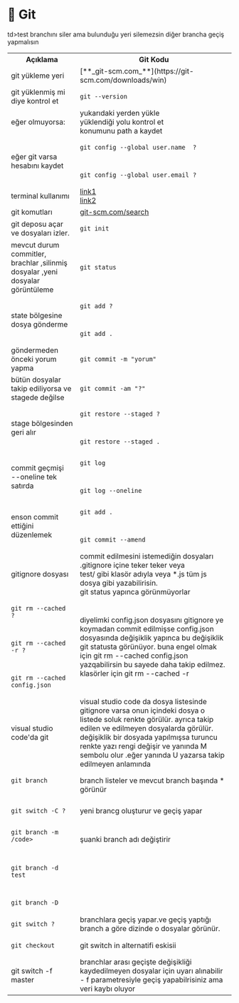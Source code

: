 # 📂 Git
 
<table >
  <tr>
    <th>Açıklama </th>
    <th>Git Kodu</th>
  </tr>
  <tr>
	<td>git yükleme yeri</th>
    <td>[**_git-scm.com_**](https://git-scm.com/downloads/win)</th>
  </tr>
  <tr>
    <td>git yüklenmiş mi diye kontrol et</td>
    <td><pre><code>git --version </code></pre></td>
  </tr> 
  <tr>
    <td>eğer olmuyorsa: </td>
    <td>
		yukarıdaki yerden yükle <br>
		yüklendiği yolu kontrol et <br>
		konumunu path a kaydet
    </td>
  </tr>
  <tr>
    <td>eğer git varsa hesabını kaydet</td>
    <td>
    	<pre><code>git config --global user.name  ? </code></pre><br>
    	<pre><code>git config --global user.email ? </code></pre>
    </td>
  </tr>

  <tr>
    <td>terminal kullanımı</td>
    <td>
    	<a href="https://youtu.be/aHOzKAe6bGE?list=PLeGbjrys0OZKPvB7z2JNT8Nxp4VfnFiN6 target="_blank">link1</a><br>
    	<a href="https://youtu.be/UWmIkn3f1UM?list=PLeGbjrys0OZKPvB7z2JNT8Nxp4VfnFiN6 target="_blank">link2</a>
    </td>
  </tr>

 <tr>
    <td>git komutları</td>
    <td><a href="https://git-scm.com/search/results?search=&language=en" target="_blank">git-scm.com/search</a></td> 
  </tr>
 
 <tr>
    <td>git deposu açar ve dosyaları izler.</td>
    <td><pre><code>git init</code></pre></td>
  </tr>

  <tr>
    <td>mevcut durum commitler, brachlar ,silinmiş dosyalar ,yeni dosyalar görüntüleme</td>
    <td><pre><code>git status</code></pre></td>
  </tr>
 
 <tr>
    <td>state bölgesine dosya gönderme </td>
    <td>
    	<pre><code>git add ? </code></pre><br>
    	<pre><code>git add . </code></pre>
    </td>
  </tr>
 
 <tr>
    <td>göndermeden önceki yorum yapma</td>
    <td><pre><code>git commit -m "yorum" </code></pre></td>
  </tr>

 <tr>
    <td>bütün dosyalar takip ediliyorsa ve stagede değilse</td>
    <td><pre><code>git commit -am "?" </code></pre></td>
  </tr>
 
 <tr>
    <td>stage bölgesinden geri alır </td>
    <td><pre><code>git restore --staged ? </code></pre><br>
    	<pre><code>git restore --staged . </code></pre></td>
  </tr>

 <tr>
    <td>commit geçmişi <br>--oneline tek satırda </td> 
    <td><pre><code>git log </code></pre><br>
    	<pre><code>git log --oneline </code></pre></td>
  </tr>
 
 <tr>
    <td>enson commit ettiğini düzenlemek</td>
    <td><pre><code>git add .</code></pre><br>
    	<pre><code>git commit --amend </code></pre></td>
  </tr>
  
 <tr>
    <td>gitignore dosyası</td>
    <td>commit edilmesini istemediğin dosyaları .gitignore içine teker teker veya <br>
	test/  gibi klasör adıyla veya *.js tüm js dosya gibi yazabilirisin.<br>
	git status yapınca görünmüyorlar</td>
  </tr>
  
<tr>
    <td><pre><code>git rm --cached ?</code></pre><br>
    	<pre><code>git rm --cached -r ? </code></pre><br> 
    	<pre><code>git rm --cached config.json </code></pre></td>
    <td>diyelimki config.json dosyasını gitignore ye koymadan commit edilmişse config.json dosyasında değişiklik yapınca bu değişiklik git statusta görünüyor. buna engel olmak için git rm --cached config.json yazqabilirsin bu sayede daha takip edilmez. klasörler için  git rm --cached -r </td>
</tr>
 
<tr>
    <td>visual studio code'da git</td>
    <td>visual studio code da dosya listesinde gitignore varsa onun içindeki dosya o listede soluk renkte görülür. ayrıca takip edilen ve edilmeyen dosyalarda görülür. değişiklik bir dosyada yapılmışsa turuncu renkte yazı rengi değişir ve yanında M sembolu olur .eğer yanında U yazarsa takip edilmeyen anlamında </td>
</tr>
<tr>
	<td><pre><code>git branch</code></pre> <br>
	<td>branch listeler ve mevcut branch başında * görünür </td>
</tr>

<tr>
    <td><pre><code>git switch -C ? </code></pre> </td>
	<td>yeni brancg oluşturur ve geçiş yapar </td>
</tr>
<tr>
	<td><pre><code>git branch -m /code></pre> </code>
	<td>şuanki branch adı değiştirir </code>
</tr>
<tr>
	<td><pre><code>git branch -d test</code></pre> <br>
 	<pre><code>git branch -D </code></pre> </td>
 	td>test branchını siler ama bulunduğu yeri silemezsin diğer brancha geçiş yapmalısın </td>
<tr>
<tr>
    <td> <pre><code>git switch ? </code></pre></td>
    <td>branchlara geçiş yapar.ve geçiş yaptığı branch a göre dizinde o dosyalar görünür.</td>
</tr> 
<tr>
    <td> <pre><code>git checkout</code></pre></td>
    <td>git switch in alternatifi eskisii</td>
</tr>
<tr>
    <td>git switch -f master </td>
    <td>branchlar arası geçişte değişikliği kaydedilmeyen dosyalar için uyarı alınabilir  - f parametresiyle geçiş yapabilrisiniz ama veri kaybı oluyor </td>
</tr>
 
</table>
